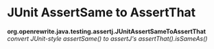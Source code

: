 # JUnit AssertSame to AssertThat

**org.openrewrite.java.testing.assertj.JUnitAssertSameToAssertThat**  
_convert JUnit-style assertSame() to assertJ's assertThat().isSameAs()_

